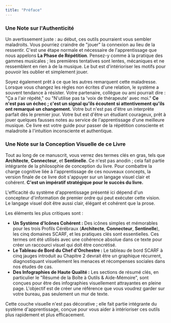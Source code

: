 ```yaml
---
title: "Préface"
---
```

### **Une Note sur l'Authenticité**

Un avertissement juste : au début, ces outils pourraient vous sembler maladroits. Vous pourriez craindre de "jouer" la connexion au lieu de la ressentir. C'est une étape normale et nécessaire de l'apprentissage que nous appelons **La Phase de Répétition**. Pensez-y comme à la pratique des gammes musicales ; les premières tentatives sont lentes, mécaniques et ne ressemblent en rien à de la musique. Le but est d'intérioriser les motifs pour pouvoir les oublier et simplement jouer.

Soyez également prêt à ce que les autres remarquent cette maladresse. Lorsque vous changez les règles non écrites d'une relation, le système a souvent tendance à résister. Votre partenaire, collègue ou ami pourrait dire : "Ça a l'air répété," ou "N'utilise pas ta 'voix de thérapeute' avec moi." **Ce n'est pas un échec ; c'est un signal qu'ils écoutent si attentivement qu'ils ont remarqué un changement.** Votre but n'est pas d'être un interprète parfait dès le premier jour. Votre but est d'être un étudiant courageux, prêt à jouer quelques fausses notes au service de l'apprentissage d'une meilleure musique. Ce livre est votre guide pour passer de la répétition consciente et maladroite à l'intuition inconsciente et authentique.

### **Une Note sur la Conception Visuelle de ce Livre**

Tout au long de ce manuscrit, vous verrez des termes clés en gras, tels que **Architecte**, **Connecteur**, et **Sentinelle**. Ce n'est pas anodin ; cela fait partie intégrante de la philosophie de conception du livre. Pour combattre la charge cognitive liée à l'apprentissage de ces nouveaux concepts, la version finale de ce livre doit s'appuyer sur un langage visuel clair et cohérent. **C'est un impératif stratégique pour le succès du livre.**

L'efficacité du système d'apprentissage présenté ici dépend d'un concepteur d'information de premier ordre qui peut exécuter cette vision. Le langage visuel doit être aussi clair, élégant et cohérent que la prose.

Les éléments les plus critiques sont :
*   **Un Système d'Icônes Cohérent :** Des icônes simples et mémorables pour les trois Profils Cérébraux (**Architecte**, **Connecteur**, **Sentinelle**), les cinq domaines SCARF, et les pratiques clés sont essentielles. Ces termes ont été utilisés avec une cohérence absolue dans ce texte pour créer un raccourci visuel qui doit être concrétisé.
*   **Le Tableau de Bord du Chef d'Orchestre :** Le tableau de bord SCARF à cinq jauges introduit au Chapitre 2 devrait être un graphique récurrent, diagnostiquant visuellement les menaces et récompenses sociales dans nos études de cas.
*   **Des Infographies de Haute Qualité :** Les sections de résumé clés, en particulier le "Résumé de la Boîte à Outils & Aide-Mémoire", sont conçues pour être des infographies visuellement attrayantes en pleine page. L'objectif est de créer une référence que vous voudrez garder sur votre bureau, pas seulement un mur de texte.

Cette couche visuelle n'est pas décorative ; elle fait partie intégrante du système d'apprentissage, conçue pour vous aider à intérioriser ces outils plus rapidement et plus efficacement.
